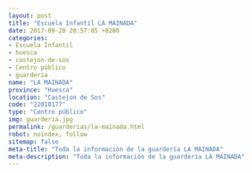```yaml
---
layout: post
title: "Escuela Infantil LA MAINADA"
date: 2017-09-20 20:57:05 +0200
categories:
- Escuela Infantil
- huesca
- castejon-de-sos
- Centro público
- guarderia
name: "LA MAINADA"
province: "Huesca"
location: "Castejon de Sos"
code: "22010177"
type: "Centro público"
img: guarderia.jpg
permalink: /guarderias/la-mainada.html
robot: noindex, follow
sitemap: false
meta-title: "Toda la información de la guardería LA MAINADA"
meta-description: "Toda la información de la guardería LA MAINADA"
---
```

